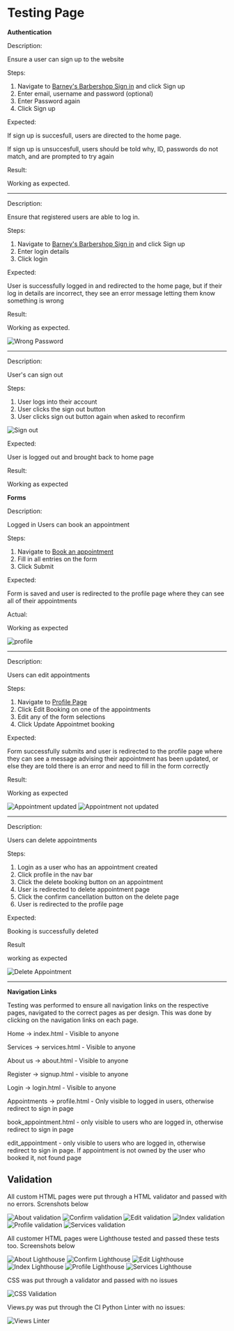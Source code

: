 # Testing Page

**Authentication**

Description:

Ensure a user can sign up to the website

Steps:

1. Navigate to [Barney's Barbershop Sign in](https://jh-pp4-9671216aa959.herokuapp.com/accounts/login/) and click Sign up
2. Enter email, username and password (optional)
3. Enter Password again
4. Click Sign up

Expected:

If sign up is succesfull, users are directed to the home page. 

If sign up is unsuccesfull, users should be told why, ID, passwords do not match, and are prompted to try again

Result:

Working as expected.
<hr>

Description:

Ensure that registered users are able to log in.

Steps:
1. Navigate to [Barney's Barbershop Sign in](https://jh-pp4-9671216aa959.herokuapp.com/accounts/login/) and click Sign up
2. Enter login details
3. Click login

Expected:

User is successfully logged in and redirected to the home page, but if their log in details are incorrect, they see an error message letting them know something is wrong

Result:

Working as expected.

![Wrong Password](documentation/wrong_pw.png)

<hr>

Description:

User's can sign out

Steps:

1. User logs into their account
2. User clicks the sign out button
3. User clicks sign out button again when asked to reconfirm

![Sign out](documentation/signout_test.png)

Expected:

User is logged out and brought back to home page

Result:

Working as expected

**Forms**

Description:

Logged in Users can book an appointment

Steps:

1. Navigate to [Book an appointment]( https://jh-pp4-9671216aa959.herokuapp.com/book_appointment/ ) 
2. Fill in all entries on the form
3. Click Submit

Expected:

Form is saved and user is redirected to the profile page where they can see all of their appointments

Actual:

Working as expected

![profile](documentation/profile.png)

<hr> 

Description:

Users can edit appointments

Steps:

1. Navigate to [Profile Page](https://jh-pp4-9671216aa959.herokuapp.com/profile/) 
2. Click Edit Booking on one of the appointments
3. Edit any of the form selections
4. Click Update Appointmet booking

Expected:

Form successfully submits and user is redirected to the profile page where they can see a message advising their appointment has been updated, or else they are told there is an error and need to fill in the form correctly

Result:

Working as expected

![Appointment updated](documentation/app_updated.png)
![Appointment not updated ](documentation/form_not_updated.png)

<hr>

Description:

Users can delete appointments 

Steps:
1. Login as a user who has an appointment created
2. Click profile in the nav bar 
3. Click the delete booking button on an appointment
4. User is redirected to delete appointment page
5. Click the confirm cancellation button on the delete page
6. User is redirected to the profile page


Expected:

Booking is successfully deleted

Result

working as expected

![Delete Appointment](documentation/delete_app.png)

<hr>

**Navigation Links**

Testing was performed to ensure all navigation links on the respective pages, navigated to the correct pages as per design. This was done by clicking on the navigation links on each page.

Home -> index.html - Visible to anyone

Services -> services.html - Visible to anyone

About us -> about.html - Visible to anyone

Register -> signup.html - visible to anyone

Login -> login.html - Visible to anyone

Appointments -> profile.html - Only visible to logged in users, otherwise redirect to sign in page

book_appointment.html - only visible to users who are logged in, otherwise redirect to sign in page 

edit_appointment - only visible to users who are logged in, otherwise redirect to sign in page. If appointment is not owned by the user who booked it, not found page

## Validation 

All custom HTML pages were put through a HTML validator and passed with no errors. Screnshots below


![About validation](documentation/about_validation.png)
![Confirm validation](documentation/confirmcancellation_validation.png)
![Edit validation](documentation/editappointment_validation.png)
![Index validation](documentation/index_validation.png)
![Profile validation](documentation/profile_validation.png)
![Services validation](documentation/services_validation.png)

All customer HTML pages were Lighthouse tested and passed these tests too. Screenshots below

![About Lighthouse](documentation/about_lighthouse.png)
![Confirm Lighthouse](documentation/confirmcancellation_lighthouse.png)
![Edit Lighthouse](documentation/editappointment_lighthouse.png)
![Index Lighthouse](documentation/index_lighthouse.png)
![Profile Lighthouse](documentation/profile_lighthouse.png)
![Services Lighthouse](documentation/services_lighthouse.png)

CSS was put through a validator and passed with no issues

![CSS Validation](documentation/css_validation.png)

Views.py was put through the CI Python Linter with no issues:

![Views Linter](documentation/views_linter.png)
